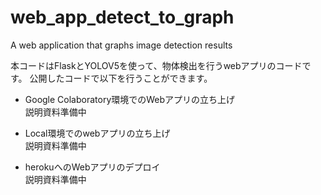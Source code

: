 # web_app_detect_to_graph
A web application that graphs image detection results

本コードはFlaskとYOLOV5を使って、物体検出を行うwebアプリのコードです。
公開したコードで以下を行うことができます。

* Google Colaboratory環境でのWebアプリの立ち上げ<br>
説明資料準備中

* Local環境でのwebアプリの立ち上げ<br>
説明資料準備中

* herokuへのWebアプリのデプロイ<br>
説明資料準備中
